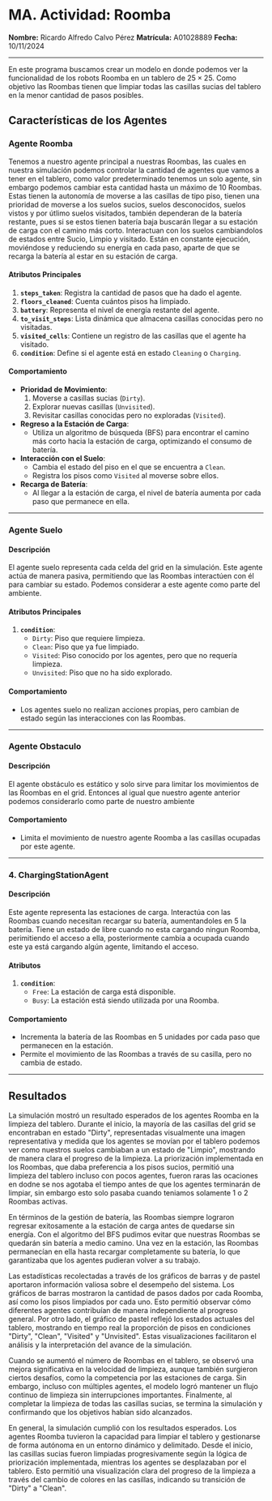 # MA. Actividad: Roomba
**Nombre:** Ricardo Alfredo Calvo Pérez
**Matrícula:** A01028889
**Fecha:** 10/11/2024

---


En este programa buscamos crear un modelo en donde podemos ver la funcionalidad de los robots Roomba
en un tablero de $25\times25$. Como objetivo las Roombas tienen que limpiar todas las casillas sucias del tablero en la menor cantidad de pasos posibles.

## Características de los Agentes

### Agente Roomba

Tenemos a nuestro agente principal a nuestras Roombas, las cuales en nuestra simulación podemos controlar la cantidad de agentes que vamos a tener en el tablero, como valor predeterminado tenemos un solo agente, sin embargo podemos cambiar esta cantidad hasta un máximo de 10 Roombas. Estas tienen la autonomía de moverse a las casillas de tipo piso, tienen una prioridad de moverse a los suelos sucios, suelos desconocidos, suelos vistos y por útlimo suelos visitados, también dependeran de la batería restante, pues si se estos tienen batería baja buscarán llegar a su estación de carga con el camino más corto. Interactuan con los suelos cambiandolos de estados entre Sucio, Limpio y visitado. Están en constante ejecución, moviéndose y reduciendo su energía en cada paso, aparte de que se recarga la batería al estar en su estación de carga.

#### **Atributos Principales**
1. **`steps_taken`**: Registra la cantidad de pasos que ha dado el agente.
2. **`floors_cleaned`**: Cuenta cuántos pisos ha limpiado.
3. **`battery`**: Representa el nivel de energía restante del agente.
4. **`to_visit_steps`**: Lista dinámica que almacena casillas conocidas pero no visitadas.
5. **`visited_cells`**: Contiene un registro de las casillas que el agente ha visitado.
6. **`condition`**: Define si el agente está en estado `Cleaning` o `Charging`.

#### **Comportamiento**
- **Prioridad de Movimiento**:
  1. Moverse a casillas sucias (`Dirty`).
  2. Explorar nuevas casillas (`Unvisited`).
  3. Revisitar casillas conocidas pero no exploradas (`Visited`).
- **Regreso a la Estación de Carga**:
  - Utiliza un algoritmo de búsqueda (BFS) para encontrar el camino más corto hacia la estación de carga, optimizando el consumo de batería.
- **Interacción con el Suelo**:
  - Cambia el estado del piso en el que se encuentra a `Clean`.
  - Registra los pisos como `Visited` al moverse sobre ellos.
- **Recarga de Batería**:
  - Al llegar a la estación de carga, el nivel de batería aumenta  por cada paso que permanece en ella.

---

### Agente Suelo

#### **Descripción**
El agente suelo representa cada celda del grid en la simulación. Este agente actúa de manera pasiva, permitiendo que las Roombas interactúen con él para cambiar su estado. Podemos considerar a este agente como parte del ambiente.

#### **Atributos Principales**
1. **`condition`**:
   - `Dirty`: Piso que requiere limpieza.
   - `Clean`: Piso que ya fue limpiado.
   - `Visited`: Piso conocido por los agentes, pero que no requería limpieza.
   - `Unvisited`: Piso que no ha sido explorado.

#### **Comportamiento**
- Los agentes suelo no realizan acciones propias, pero cambian de estado según las interacciones con las Roombas.

---

### Agente Obstaculo

#### **Descripción**
El agente obstáculo es estático y solo sirve para limitar los movimientos de las Roombas en el grid. Entonces al igual que nuestro agente anterior podemos considerarlo como parte de nuestro ambiente


#### **Comportamiento**
- Limita el movimiento de nuestro agente Roomba a las casillas ocupadas por este agente.

---

### **4. ChargingStationAgent**

#### **Descripción**
Este agente representa las estaciones de carga. Interactúa con las Roombas cuando necesitan recargar su batería, aumentandoles en 5 la batería. Tiene un estado de libre cuando no esta cargando ningun Roomba, perimitiendo el acceso a ella, posteriormente cambia a ocupada cuando este ya está cargando algún agente, limitando el acceso.

#### **Atributos**
1. **`condition`**:
   - `Free`: La estación de carga está disponible.
   - `Busy`: La estación está siendo utilizada por una Roomba.

#### **Comportamiento**
- Incrementa la batería de las Roombas en 5 unidades por cada paso que permanecen en la estación.
- Permite el movimiento de las Roombas a través de su casilla, pero no cambia de estado.

---

## Resultados

La simulación mostró un resultado esperados de los agentes Roomba en la limpieza del tablero. Durante el inicio, la mayoría de las casillas del grid se encontraban en estado "Dirty", representadas visualmente una imagen representativa y medida que los agentes se movían por el tablero podemos ver como nuestros suelos cambiaban a un estado de "Limpio", mostrando de manera clara  el progreso de la limpieza. La priorización implementada en los Roombas, que daba preferencia a los pisos sucios, permitió una limpieza del tablero incluso con pocos agentes, fueron raras las ocaciones en dodne se nos agotaba el tiempo antes de que los agentes terminarán de limpiar, sin embargo esto solo pasaba cuando teniamos solamente 1 o 2 Roombas activas.

En términos de la gestión de batería, las Roombas siempre lograron regresar exitosamente a la estación de carga antes de quedarse sin energía. Con el algoritmo del BFS pudimos evitar que nuestras Roombas se quedarán sin batería a medio camino. Una vez en la estación, las Roombas permanecían en ella hasta recargar completamente su batería, lo que garantizaba que los agentes pudieran volver a su trabajo.

Las estadísticas recolectadas a través de los gráficos de barras y de pastel aportaron información valiosa sobre el desempeño del sistema. Los gráficos de barras mostraron la cantidad de pasos dados por cada Roomba, así como los pisos limpiados por cada uno. Esto permitió observar cómo diferentes agentes contribuían de manera independiente al progreso general. Por otro lado, el gráfico de pastel reflejó los estados actuales del tablero, mostrando en tiempo real la proporción de pisos en condiciones "Dirty", "Clean", "Visited" y "Unvisited". Estas visualizaciones facilitaron el análisis y la interpretación del avance de la simulación.

Cuando se aumentó el número de Roombas en el tablero, se observó una mejora significativa en la velocidad de limpieza, aunque también surgieron ciertos desafíos, como la competencia por las estaciones de carga. Sin embargo, incluso con múltiples agentes, el modelo logró mantener un flujo continuo de limpieza sin interrupciones importantes. Finalmente, al completar la limpieza de todas las casillas sucias, se termina la simulación y confirmando que los objetivos habían sido alcanzados.

En general, la simulación cumplió con los resultados esperados. Los agentes Roomba tuvieron la capacidad  para limpiar el tablero y gestionarse de forma autónoma en un entorno dinámico y delimitado. Desde el inicio, las casillas sucias fueron limpiadas progresivamente según la lógica de priorización implementada, mientras los agentes se desplazaban por el tablero. Esto permitió una visualización clara del progreso de la limpieza a través del cambio de colores en las casillas, indicando su transición de "Dirty" a "Clean".
